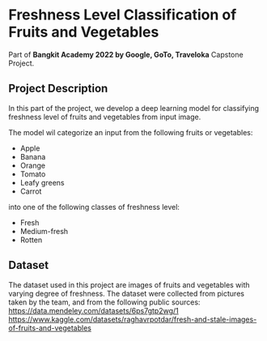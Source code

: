 # Freshness Level Classification of Fruits and Vegetables
Part of **Bangkit Academy 2022 by Google, GoTo, Traveloka** Capstone Project.

## Project Description
In this part of the project, we develop a deep learning model for classifying freshness level of fruits and vegetables from input image.

The model wil categorize an input from the following fruits or vegetables:
* Apple
* Banana
* Orange
* Tomato
* Leafy greens
* Carrot

into one of the following classes of freshness level:
* Fresh
* Medium-fresh
* Rotten

## Dataset
The dataset used in this project are images of fruits and vegetables with varying degree of freshness. The dataset were collected from pictures taken by the team, and from the following public sources:
<br>https://data.mendeley.com/datasets/6ps7gtp2wg/1
<br>https://www.kaggle.com/datasets/raghavrpotdar/fresh-and-stale-images-of-fruits-and-vegetables

